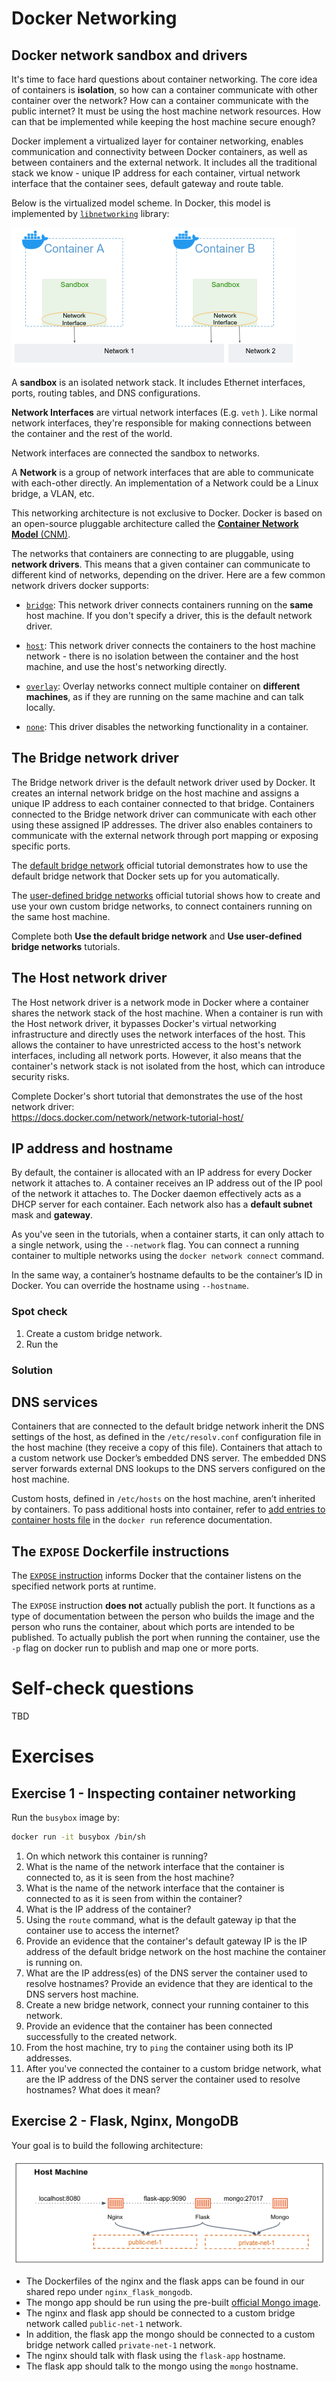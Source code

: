 # Docker Networking

## Docker network sandbox and drivers

It's time to face hard questions about container networking. 
The core idea of containers is **isolation**, so how can a container communicate with other container over the network? 
How can a container communicate with the public internet? 
It must be using the host machine network resources. 
How can that be implemented while keeping the host machine secure enough? 

Docker implement a virtualized layer for container networking, enables communication and connectivity between Docker containers, as well as between containers and the external network.
It includes all the traditional stack we know - unique IP address for each container, virtual network interface that the container sees, default gateway and route table. 

Below is the virtualized model scheme. In Docker, this model is implemented by [`libnetworking`](https://github.com/moby/libnetwork) library: 

![](../.img/docker-sandbox.png)

A **sandbox** is an isolated network stack. It includes Ethernet interfaces, ports, routing tables, and DNS configurations.

**Network Interfaces** are virtual network interfaces (E.g. `veth` ).
Like normal network interfaces, they're responsible for making connections between the container and the rest of the world. 

Network interfaces are connected the sandbox to networks.

A **Network** is a group of network interfaces that are able to communicate with each-other directly. 
An implementation of a Network could be a Linux bridge, a VLAN, etc. 

This networking architecture is not exclusive to Docker. Docker is based on an open-source pluggable architecture called the [**Container Network Model** (CNM)](https://github.com/moby/libnetwork/blob/master/docs/design.md). 

The networks that containers are connecting to are pluggable, using **network drivers**.
This means that a given container can communicate to different kind of networks, depending on the driver. 
Here are a few common network drivers docker supports:

- [`bridge`](https://docs.docker.com/network/bridge/): This network driver connects containers running on the **same** host machine. If you don't specify a driver, this is the default network driver.

- [`host`](https://docs.docker.com/network/host/): This network driver connects the containers to the host machine network - there is no isolation between the
  container and the host machine, and use the host's networking directly.

- [`overlay`](https://docs.docker.com/network/overlay/): Overlay networks connect multiple container on **different machines**,
  as if they are running on the same machine and can talk locally. 

- [`none`](https://docs.docker.com/network/none/): This driver disables the networking functionality in a container.

## The Bridge network driver

The Bridge network driver is the default network driver used by Docker.
It creates an internal network bridge on the host machine and assigns a unique IP address to each container connected to that bridge.
Containers connected to the Bridge network driver can communicate with each other using these assigned IP addresses.
The driver also enables containers to communicate with the external network through port mapping or exposing specific ports.

The [default bridge network](https://docs.docker.com/network/network-tutorial-standalone/#use-the-default-bridge-network) official tutorial demonstrates how to use the default bridge network that Docker sets up for you automatically. 

The [user-defined bridge networks](https://docs.docker.com/network/network-tutorial-standalone/#use-user-defined-bridge-networks) official tutorial shows how to create and use your own custom bridge networks, to connect containers running on the same host machine.

Complete both **Use the default bridge network** and **Use user-defined bridge networks** tutorials. 

## The Host network driver 

The Host network driver is a network mode in Docker where a container shares the network stack of the host machine.
When a container is run with the Host network driver, it bypasses Docker's virtual networking infrastructure and directly uses the network interfaces of the host.
This allows the container to have unrestricted access to the host's network interfaces, including all network ports. However, it also means that the container's network stack is not isolated from the host, which can introduce security risks.

Complete Docker's short tutorial that demonstrates the use of the host network driver:      
https://docs.docker.com/network/network-tutorial-host/

## IP address and hostname

By default, the container is allocated with an IP address for every Docker network it attaches to.
A container receives an IP address out of the IP pool of the network it attaches to. 
The Docker daemon effectively acts as a DHCP server for each container.
Each network also has a **default subnet** mask and **gateway**.

As you've seen in the tutorials, when a container starts, it can only attach to a single network, using the `--network` flag.
You can connect a running container to multiple networks using the `docker network connect` command.

In the same way, a container’s hostname defaults to be the container’s ID in Docker. 
You can override the hostname using `--hostname`.

### Spot check 

1. Create a custom bridge network.
2. Run the 

### Solution 


## DNS services

Containers that are connected to the default bridge network inherit the DNS settings of the host, as defined in the `/etc/resolv.conf` configuration file in the host machine (they receive a copy of this file). 
Containers that attach to a custom network use Docker’s embedded DNS server. 
The embedded DNS server forwards external DNS lookups to the DNS servers configured on the host machine.

Custom hosts, defined in `/etc/hosts` on the host machine, aren’t inherited by containers. 
To pass additional hosts into container, refer to [add entries to container hosts file](https://docs.docker.com/engine/reference/commandline/run/#add-host) in the `docker run` reference documentation.


## The `EXPOSE` Dockerfile instructions 

The [`EXPOSE` instruction](https://docs.docker.com/engine/reference/builder/#expose) informs Docker that the container listens on the specified network ports at runtime. 

The `EXPOSE` instruction **does not** actually publish the port. 
It functions as a type of documentation between the person who builds the image and the person who runs the container, about which ports are intended to be published. 
To actually publish the port when running the container, use the `-p` flag on docker run to publish and map one or more ports.

# Self-check questions

TBD

# Exercises

## Exercise 1 - Inspecting container networking

Run the `busybox` image by:

```bash
docker run -it busybox /bin/sh
```

1. On which network this container is running?
2. What is the name of the network interface that the container is connected to, as it is seen from the host machine?
3. What is the name of the network interface that the container is connected to as it is seen from within the container?
4. What is the IP address of the container?
5. Using the `route` command, what is the default gateway ip that the container use to access the internet?
6. Provide an evidence that the container's default gateway IP is the IP address of the default bridge network on the host machine the container is running on.
7. What are the IP address(es) of the DNS server the container used to resolve hostnames? Provide an evidence that they are identical to the DNS servers host machine.
8. Create a new bridge network, connect your running container to this network.
9. Provide an evidence that the container has been connected successfully to the created network.
10. From the host machine, try to `ping` the container using both its IP addresses.
11. After you've connected the container to a custom bridge network, what are the IP address of the DNS server the container used to resolve hostnames? What does it mean?

## Exercise 2 -  Flask, Nginx, MongoDB

Your goal is to build the following architecture:

![](../.img/nginx-flask-mongo.png)

- The Dockerfiles of the nginx and the flask apps can be found in our shared repo under `nginx_flask_mongodb`.
- The mongo app should be run using the pre-built [official Mongo image](https://hub.docker.com/_/mongo).
- The nginx and flask app should be connected to a custom bridge network called `public-net-1` network.
- In addition, the flask app the mongo should be connected to a custom bridge network called `private-net-1` network.
- The nginx should talk with flask using the `flask-app` hostname.
- The flask app should talk to the mongo using the `mongo` hostname.

